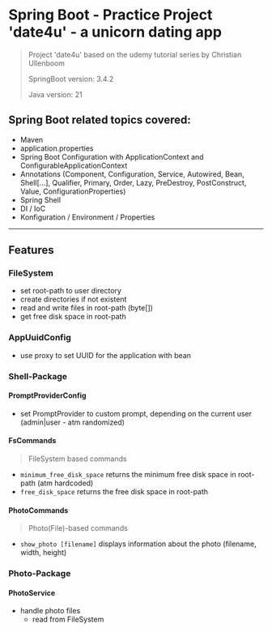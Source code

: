 # Spring Boot - Practice Project 'date4u' - a unicorn dating app
> Project 'date4u' based on the udemy tutorial series by Christian Ullenboom
> 
> SpringBoot version: 3.4.2
> 
> Java version: 21

## Spring Boot related topics covered:
- Maven
- application.properties
- Spring Boot Configuration with ApplicationContext and ConfigurableApplicationContext
- Annotations (Component, Configuration, Service, Autowired, Bean, Shell[...], Qualifier, Primary, Order, Lazy, PreDestroy, PostConstruct, Value, ConfigurationProperties)
- Spring Shell
- DI / IoC
- Konfiguration / Environment / Properties

---
## Features
### FileSystem
- set root-path to user directory
- create directories if not existent
- read and write files in root-path (byte[])
- get free disk space in root-path

### AppUuidConfig
- use proxy to set UUID for the application with bean

### Shell-Package
#### PromptProviderConfig
- set PromptProvider to custom prompt, depending on the current user (admin|user - atm randomized)

#### FsCommands
> FileSystem based commands
- `minimum_free_disk_space` returns the minimum free disk space in root-path (atm hardcoded)
- `free_disk_space` returns the free disk space in root-path

#### PhotoCommands
> Photo(File)-based commands
- `show_photo [filename]` displays information about the photo (filename, width, height)

### Photo-Package
#### PhotoService
- handle photo files
  - read from FileSystem


